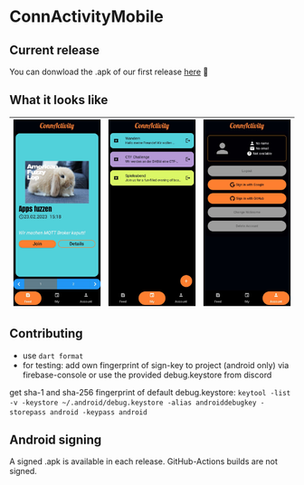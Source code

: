 # ConnActivityMobile


## Current release
You can donwload the .apk of our first release [here](https://github.com/ConnActivity/ConnActivityMobile/releases/tag/v.1.0.0) 🎉

## What it looks like
![](assets/screenshots/feed_afl.jpg) | ![](assets/screenshots/my_page.jpg) | ![](assets/screenshots/account_page.jpg)
:------------:|:------------:|:------------:


## Contributing
- use ```dart format```
- for testing: add own fingerprint of sign-key to project (android only) via firebase-console or use the provided debug.keystore from discord

get sha-1 and sha-256 fingerprint of default debug.keystore: ```keytool -list -v -keystore ~/.android/debug.keystore -alias androiddebugkey -storepass android -keypass android```

## Android signing
A signed .apk is available in each release. GitHub-Actions builds are not signed.
